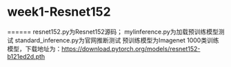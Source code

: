 # week1-Resnet152
======
resnet152.py为Resnet152源码；
myIinference.py为加载预训练模型测试
standard_inference.py为官网推断测试
预训练模型为Imagenet 1000类训练模型，下载地址为：https://download.pytorch.org/models/resnet152-b121ed2d.pth
